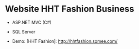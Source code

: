 # Website HHT Fashion Business

* ASP.NET MVC (C#)
* SQL Server

* Demo: [HHT Fashion]: http://hhtfashion.somee.com/
